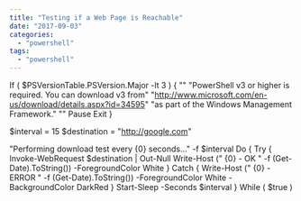 ```yaml
---
title: "Testing if a Web Page is Reachable"
date: "2017-09-03"
categories: 
  - "powershell"
tags: 
  - "powershell"
---
```


If ( $PSVersionTable.PSVersion.Major -lt 3 ) {
  ""
  "PowerShell v3 or higher is required.  You can download v3 from"
  "http://www.microsoft.com/en-us/download/details.aspx?id=34595"
  "as part of the Windows Management Framework."
  ""
  Pause
  Exit
}
 
$interval = 15
$destination = "http://google.com"
 
"Performing download test every {0} seconds..." -f $interval
Do {
  Try {
    Invoke-WebRequest $destination | Out-Null
    Write-Host (" {0} - OK " -f (Get-Date).ToString()) -ForegroundColor White
  } Catch {
    Write-Host (" {0} - ERROR " -f (Get-Date).ToString()) -ForegroundColor White -BackgroundColor DarkRed
  }
  Start-Sleep -Seconds $interval
} While ( $true )
